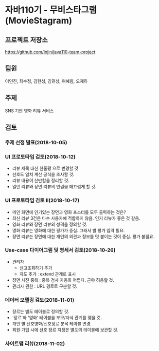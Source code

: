 # 자바110기 - 무비스타그램(MovieStagram)

## 프로젝트 저장소

https://github.com/injin/java110-team-project

## 팀원
이인진, 최수정, 김현성, 김민성, 여혜림, 오제하

## 주제
SNS 기반 영화 리뷰 서비스

## 검토

### 주제 선정 발표(2018-10-05)

### UI 프로토타입 검토(2018-10-12)

- 리뷰 제목 대신 한줄평 으로 변경할 것
- 선호도 일치 계산 공식을 조사할 것.
- 리뷰 내용이 산만함을 정리할 것.
- 일반 리뷰와 장면 리뷰의 연결을 매끄럽게 할 것.

### UI 프로토타입 검토 II(2018-10-17)

- 메인 화면에 인기있는 장면과 영화 포스터를 모두 출력하는 것은?
- 최신 리뷰 3건은 다수 사용자에 적합하지 않음. 인기 리뷰가 좋은 것 같음.
- 영화 리뷰와 장면 리뷰의 성격을 정의할 것.
- 영화 리뷰는 영화에 대한 평가가 중심. 그래서 별 평가 입력 필요.
- 장면 리뷰는 장면에 대한 개인의 의견과 정보를 덧 붙이는 것이 중심. 평가 불필요.

### Use-case 다이어그램 및 명세서 검토(2018-10-26)

- 관리자 
    - 신고조회하기 추가 
    - 지도 추가 : extend 관계로 표시
- 장면 사진 중복 : 중복 검사 자동화 어렵다. 근야 허용할 것.
- 관리자 권한 : URL 경로로 구분할 것.

### 데이터 모델링 검토(2018-11-01)

- 장르는 별도 테이블로 정의할 것.
- '장르'와 '영화' 테이블을 부모/자식 관계를 맺을 것.
- 개인 별 선호영화/선호장르 분석 테이블 변경.
- 회원 가입 시에 선호 장르 지정은 별도의 테이블에 보관할 것.

### 사이트맵 리뷰(2018-11-02)

